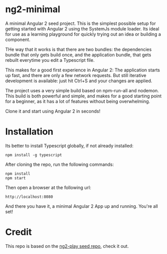 # ng2-minimal
A minimal Angular 2 seed project. This is the simplest possible setup for getting started with Angular 2 using the SystemJs module loader. Its ideal for use as a learning playground for quickly trying out an idea or building a component.

THe way that it works is that there are two bundles: the dependencies bundle that only gets build once,
and the application bundle, that gets rebuilt everytime you edit a Typescript file.

This makes for a good first experience in Angular 2: The application starts up fast, and there are only a few network requests.
But still iterative development is available: just hit Ctrl+S and your changes are applied.

The project uses a very simple build based on npm-run-all and nodemon. This build is both powerful and simple, and makes for a good starting point
for a beginner, as it has a lot of features without being overwhelming.

Clone it and start using Angular 2 in seconds!

# Installation 

Its better to install Typescript globally, if not already installed:

    npm install -g typescript

After cloning the repo, run the following commands:

    npm install
    npm start 
        
Then open a browser at the following url:

    http://localhost:8080
        
And there you have it, a minimal Angular 2 App up and running. You're all set!
    
# Credit

This repo is based on the [ng2-play seed repo](https://github.com/pkozlowski-opensource/ng2-play), check it out.

